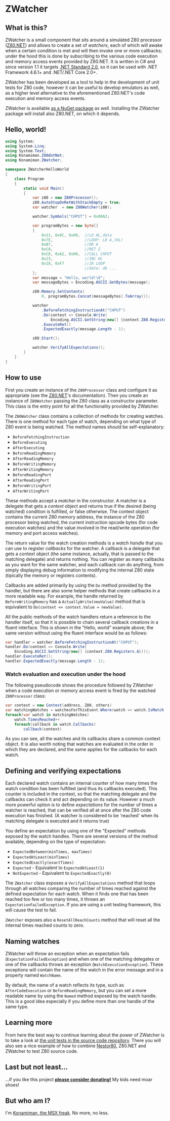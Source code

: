 # ZWatcher #

## What is this? ##

ZWatcher is a small component that sits around a simulated Z80 processor ([Z80.NET](https://github.com/Konamiman/Z80dotNet)) and allows to create a set of *watchers*, each of which will awake when a certain condition is met and will then invoke one or more callbacks; under the hood this is done by subscribing to the various code execution and memory access events provided by Z80.NET. It is written in C# and since version 1.1 it targets [.NET Standard 2.0](https://learn.microsoft.com/en-us/dotnet/standard/net-standard?tabs=net-standard-2-0), so it can be used with .NET Framework 4.6.1+ and .NET/.NET Core 2.0+.

ZWatcher has been developed as a tool to help in the development of unit tests for Z80 code, however it can be useful to develop emulators as well, as a higher level alternative to the aforementioned Z80.NET's code execution and memory access events.

ZWatcher is available [as a NuGet package](https://www.nuget.org/packages/ZWatcher) as well. Installing the ZWatcher package will install also Z80.NET, on which it depends.

## Hello, world! ##

```C#
using System;
using System.Linq;
using System.Text;
using Konamiman.Z80dotNet;
using Konamiman.ZWatcher;

namespace ZWatcherHelloWorld
{
    class Program
    {
        static void Main()
        {
            var z80 = new Z80Processor();
            z80.AutoStopOnRetWithStackEmpty = true;
            var watcher  = new Z80Watcher(z80);

            watcher.Symbols["CHPUT"] = 0x00A2;

            var programBytes = new byte[]
            {
                0x21, 0x0C, 0x00,  //LD HL,data
                0x7E,              //LOOP: LD A,(HL)
                0xB7,              //OR A
                0xC8,              //RET Z
                0xCD, 0xA2, 0x00,  //CALL CHPUT
                0x23,              //INC HL
                0x18, 0xF7         //JR LOOP
				                   //data: db ...
            };
            var message = "Hello, world!\0";
            var messageBytes = Encoding.ASCII.GetBytes(message);

            z80.Memory.SetContents(
			    0, programBytes.Concat(messageBytes).ToArray());

            watcher
                .BeforeFetchingInstructionAt("CHPUT")
                .Do(context => Console.Write(
				    Encoding.ASCII.GetString(new[] {context.Z80.Registers.A})))
                .ExecuteRet()
                .ExpectedExactly(message.Length - 1);

            z80.Start();

            watcher.VerifyAllExpectations();
        }
    }
}
```

## How to use ##

First you create an instance of the `Z80Processor` class and configure it as appropriate (see the [Z80.NET](https://github.com/Konamiman/Z80dotNet)'s documentation). Then you create an instance of `Z80Watcher` passing the Z80 class as a constructor parameter. This class is the entry point for all the functionality provided by ZWatcher.

The `Z80Watcher` class contains a collection of methods for creating watches. There is one method for each type of watch, depending on what type of Z80 event is being watched. The method names should be self-explanatory:

* `BeforeFetchingInstruction`
* `BeforeExecuting`
* `AfterExecuting`
* `BeforeReadingMemory`
* `AfterReadingMemory`
* `BeforeWritingMemory`
* `AfterWritingMemory`
* `BeforeReadingPort`
* `AfterReadingPort`
* `BeforeWritingPort`
* `AfterWritingPort`

These methods accept a *matcher* in the constructor. A matcher is a delegate that gets a *context* object and returns true if the desired (being watched) condition is fulfilled, or false otherwise. The context object contains the current Z80 memory address, the instance of the Z80 processor being watched, the current instruction opcode bytes (for code execution watches) and the  value involved in the read/write operation (for memory and port access watches).

The return value for the watch creation methods is a *watch handle* that you can use to register *callbacks* for the watcher. A callback is a delegate that gets a context object (the same instance, actually, that is passed to the matching delegate) and returns nothing. You can register as many callbacks as you want for the same watcher, and each callback can do anything, from simply displaying debug information to modifying the internal Z80 state (tipically the memory or registers contents).

Callbacks are added primarily by using the `Do` method provided by the handler, but there are also some helper methods that create callbacks in a more readable way. For example, the handle returned by `BeforeWritingMemory` has a `ActuallyWrite(newValue)` method that is equivalent to `Do(context => context.Value = newValue)`.

All the public methods of the watch handlers return a reference to the handler itself, so that it is possible to chain several callback creations in a fluent interface. This is shown in the "Hello, world" example above; the same version without using the fluent interface would be as follows:

```C#
var handler = watcher.BeforeFetchingInstructionAt("CHPUT");
handler.Do(context => Console.Write(
    Encoding.ASCII.GetString(new[] {context.Z80.Registers.A})));
handler.ExecuteRet();
handler.ExpectedExactly(message.Length - 1);
```

### Watch evaluation and execution under the hood ###

The following pseudocode shows the procedure followed by ZWatcher when a code execution or memory access event is fired by the watched `Z80Processor` class:

```C#
var context = new Context(address, Z80, others)
var matchingWatches = watchesForThisEvent.Where(watch => watch.IsMatch(context))
foreach(var watch in matchingWatches)
    watch.TimesReached++
    foreach(callback in watch.Callbacks)
	    callback(context)
```

As you can see, all the watches and its callbacks share a common context object. It is also worth noting that watches are evaluated in the order in which they are declared, and the same applies for the callbacks for each watch.


## Defining and verifying expectations ##

Each declared watch contains an internal counter of how many times the watch condition has been fulfilled (and thus its callbacks executed). This counter is included in the context, so that the matching delegate and the callbacks can check it and act depending on its value. However a much more powerful option is to define *expectations* for the number of times a watcher is reached, that can be verified all at once after the Z80 code execution has finished. (A watcher is considered to be 'reached' when its matching delegate is executed and it returns true)

You define an expectation by using one of the "Expected" methods exposed by the watch handles. There are several versions of the method available, depending on the type of expectation:

* `ExpectedBetween(minTimes, maxTimes)`
* `ExpectedAtLeast(minTimes)`
* `ExpectedExactly(exactTimes)`
* `Expected` - Equivalent to `ExpectedAtLeast(1)`
* `NotExpected` - Equivalent to `ExpectedExactly(0)`

The `ZWatcher` class exposes a `VerifyAllExpectations` method that loops through all watches comparing the number of times reached against the defined expectation for each watch. When it finds one that has been reached too few or too many times, it throws an `ExpectationFailedException`. If you are using a unit testing framework, this will cause the test to fail.

`ZWatcher` exposes also a `ResetAllReachCounts` method that will reset all the internal times reached counts to zero.


## Naming watches ##

ZWatcher will throw an exception when an expectation fails (`ExpectationFailedException`) and when one of the matching delegates or one of the callbacks throws an exception (`WatchExecutionException`). These exceptions will contain the name of the watch in the error message and in a property named `WatchName`.

By default, the name of a watch reflects its type, such as `AfterCodeExecution` or `BeforeReadingMemory`, but you can set a more readable name by using the `Named` method exposed by the watch handle. This is a good idea especially if you define more than one handle of the same type.


## Learning more ##

From here the best way to continue learning about the power of ZWatcher is to take a look at [the unit tests in the source code repository](Tests/Z80WatcherTests.cs). There you will also see a nice example of how to combine [Nestor80](https://github.com/Konamiman/Nestor80), Z80.NET and ZWatcher to test Z80 source code.


## Last but not least... ##

...if you like this project **[please consider donating!](http://www.konamiman.com/msx/msx-e.html#donate)** My kids need moar shoes!


## But who am I? ##

I'm [Konamiman, the MSX freak](http://www.konamiman.com). No more, no less.